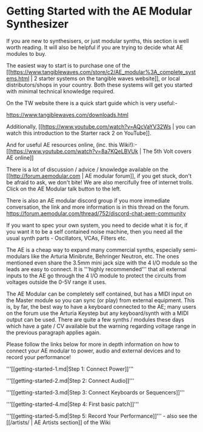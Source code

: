 # Getting Started with the AE Modular Synthesizer

If you are new to synthesisers, or just modular synths, this section is well worth reading. It will also be helpful if you are trying to decide what AE modules to buy. 

The easiest way to start is to purchase one of the [[https://www.tangiblewaves.com/store/c2/AE_modular%3A_complete_systems.html | 2 starter systems on the tangible waves website]], or local distributors/shops in your country. Both these systems will get you started with minimal technical knowledge required. 

On the TW website there is a quick start guide which is very useful:-

https://www.tangiblewaves.com/downloads.html

Additionally, [[https://www.youtube.com/watch?v=AQcVaYV32Ws | you can watch this introduction to the Starter rack 2 on YouTube]]. 

And for useful AE resources online, (inc. this Wiki!):- [[https://www.youtube.com/watch?v=8a7KQeLBVUk | The 5th Volt covers AE online]]

There is a lot of discussion / advice / knowledge available on the [[http://forum.aemodular.com | AE modular forum]], if you get stuck, don't be afraid to ask, we don't bite!  We are also mercifully free of internet trolls. Click on the AE Modular talk button to the left.

There is also an AE modular discord group if you more immediate conversation, the link and more information is in this thread on the forum.  https://forum.aemodular.com/thread/752/discord-chat-aem-community

If you want to spec your own system, you need to decide what it is for, if you want it to be a self contained noise machine, then you need all the usual synth parts - Oscillators, VCAs, Filters etc.

The AE is a cheap way to expand many commercial synths, especially semi-modulars like the Arturia Minibrute, Behringer Neutron, etc. The ones mentioned even share the 3.5mm mini jack size with the 4 I/O module so the leads are easy to connect. It is '''highly recommended''' that all external inputs to the AE go through the 4 I/O module to protect the circuits from voltages outside the 0-5V range it uses.

The AE Modular can be completely self contained, but has a MIDI input on the Master module so you can sync (or play) from external equipment. This is, by far, the best way to have a keyboard connected to the AE; many users on the forum use the Arturia Keystep but any keyboard/synth with a MIDI output can be used. There are quite a few synths / modules these days which have a gate / CV available but the warning regarding voltage range in the previous paragraph applies again.

Please follow the links below for more in depth information on how to connect your AE modular to power, audio and external devices and to record your performance!

'''[[getting-started-1.md|Step 1: Connect Power]]'''

'''[[getting-started-2.md|Step 2: Connect Audio]]'''

'''[[getting-started-3.md|Step 3: Connect Keyboards or Sequencers]]'''

'''[[getting-started-4.md|Step 4: First basic patch]]'''

'''[[getting-started-5.md|Step 5: Record Your Performance]]''' - also see the [[/artists/ | AE Artists section]] of the Wiki

